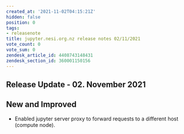 ```yaml
---
created_at: '2021-11-02T04:15:21Z'
hidden: false
position: 0
tags:
- releasenote
title: jupyter.nesi.org.nz release notes 02/11/2021
vote_count: 0
vote_sum: 0
zendesk_article_id: 4408743148431
zendesk_section_id: 360001150156
---
```



## Release Update - 02. November 2021

## New and Improved

-   Enabled jupyter server proxy to forward requests to a different host
    (compute node).

 